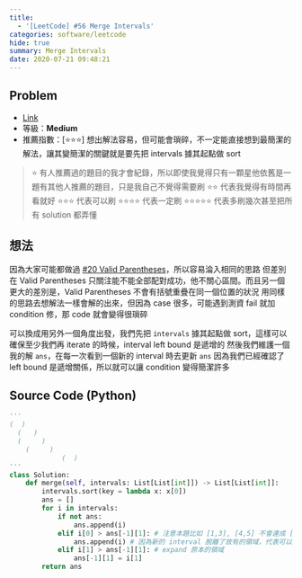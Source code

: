 ```yaml
---
title:
  - '[LeetCode] #56 Merge Intervals'
categories: software/leetcode
hide: true
summary: Merge Intervals
date: 2020-07-21 09:48:21
---
```


## Problem

* [Link](https://leetcode.com/problems/merge-intervals/)
* 等級：**Medium**
* 推薦指數：[:star::star::star:] 想出解法容易，但可能會瑣碎，不一定能直接想到最簡潔的解法，讓其變簡潔的關鍵就是要先把 intervals 據其起點做 sort

> :star: 有人推薦過的題目的我才會紀錄，所以即使我覺得只有一顆星他依舊是一題有其他人推薦的題目，只是我自己不覺得需要刷
> :star::star: 代表我覺得有時間再看就好
> :star::star::star: 代表可以刷
> :star::star::star::star: 代表一定刷
> :star::star::star::star::star: 代表多刷幾次甚至把所有 solution 都弄懂

## 想法

因為大家可能都做過 [#20 Valid Parentheses](https://chungchris.github.io/2020/07/10/software/leetcode/Valid-Parentheses/)，所以容易淪入相同的思路
但差別在 Valid Parentheses 只關注能不能全部配對成功，他不關心區間。而且另一個更大的差別是，Valid Parentheses 不會有括號重疊在同一個位置的狀況
用同樣的思路去想解法一樣會解的出來，但因為 case 很多，可能遇到測資 fail 就加 condition 修，那 code 就會變得很瑣碎

可以換成用另外一個角度出發，我們先把 `intervals` 據其起點做 sort，這樣可以確保至少我們再 iterate 的時候，interval left bound 是遞增的
然後我們維護一個我的解 `ans`，在每一次看到一個新的 interval 時去更新 `ans`
因為我們已經確認了 left bound 是遞增關係，所以就可以讓 condition 變得簡潔許多

## Source Code (Python)

``` python
'''
(  )
  (   )
  (     )
    (     )
             (  )
'''
class Solution:
    def merge(self, intervals: List[List[int]]) -> List[List[int]]:
        intervals.sort(key = lambda x: x[0])
        ans = []
        for i in intervals:
            if not ans:
                ans.append(i)
            elif i[0] > ans[-1][1]: # 注意本題比如 [1,3], [4,5] 不會連成 [1,5]
                ans.append(i) # 因為新的 interval 脫離了故有的領域，代表可以開啟下一個獨立的區間
            elif i[1] > ans[-1][1]: # expand 原本的領域
                ans[-1][1] = i[1]
        return ans
```

